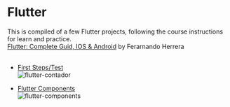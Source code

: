 # Flutter
This is compiled of a few Flutter projects, following the course instructions for learn and practice. <br />
[Flutter: Complete Guid, IOS & Android](https://www.udemy.com/course/flutter-ios-android-fernando-herrera/) by Ferarnando Herrera
<br />
<br />

* [First Steps/Test](contador)<br />
![flutter-contador](https://user-images.githubusercontent.com/48134692/73150220-1920f700-407a-11ea-991a-4051d9990981.gif)

* [Flutter Components](componentes)<br />
![flutter-components](https://user-images.githubusercontent.com/48134692/73150228-26d67c80-407a-11ea-85ae-c6aa61320a8a.gif)
